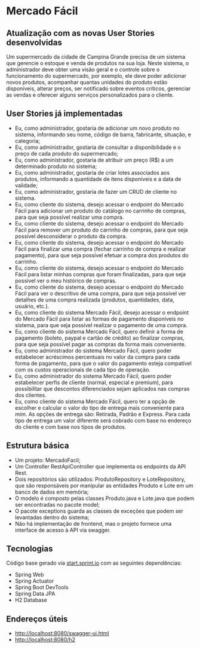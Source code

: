 # Mercado Fácil
## Atualização com as novas User Stories desenvolvidas
 
Um supermercado da cidade de Campina Grande precisa de um sistema que gerencie o estoque e venda de produtos na sua loja. Neste sistema, o administrador deve obter uma visão geral e o controle sobre o funcionamento do supermercado, por exemplo, ele deve poder adicionar novos produtos, acompanhar quantas unidades do produto estão disponíveis, alterar preços, ser notificado sobre eventos críticos, gerenciar as vendas e oferecer alguns serviços personalizados para o cliente.

## User Stories já implementadas

- Eu, como administrador, gostaria de adicionar um novo produto no sistema,
informando seu nome, código de barra, fabricante, situação, e categoria;
- Eu, como administrador, gostaria de consultar a disponibilidade e o preço de cada
produto do supermercado;
- Eu, como administrador, gostaria de atribuir um preço (R$) a um determinado
produto no sistema;
- Eu, como administrador, gostaria de criar lotes associados aos produtos,
informando a quantidade de itens disponíveis e a data de validade;
- Eu, como administrador, gostaria de fazer um CRUD de cliente no sistema.
- Eu, como cliente do sistema, desejo acessar o endpoint do Mercado Fácil para adicionar um produto do catálogo no carrinho de compras, para que seja possível realizar uma compra.
- Eu, como cliente do sistema, desejo acessar o endpoint do Mercado Fácil para remover um produto do carrinho de compras, para que seja possível desconsiderar o produto da compra.
- Eu, como cliente do sistema, desejo acessar o endpoint do Mercado Fácil para finalizar uma compra (fechar carrinho de compra e realizar pagamento), para que seja possível efetuar a compra dos produtos do carrinho.
- Eu, como cliente do sistema, desejo acessar o endpoint do Mercado Fácil para listar minhas compras que foram finalizadas, para que seja possível ver o meu histórico de compras.
- Eu, como cliente do sistema, desejo acessar o endpoint do Mercado Fácil para ver o descritivo de uma compra, para que seja possível ver detalhes de uma compra realizada (produtos, quantidades, data, usuário, etc.).
- Eu, como cliente do sistema Mercado Fácil, desejo acessar o endpoint do Mercado Fácil para listar as formas de pagamento disponíveis no sistema, para que seja possível realizar o pagamento de uma compra.
- Eu, como cliente do sistema Mercado Fácil, quero definir a forma de pagamento (boleto, paypal e cartão de crédito) ao finalizar compras, para que seja possível pagar as compras da forma mais conveniente.
- Eu, como administrador do sistema Mercado Fácil, quero poder estabelecer acréscimos percentuais no valor da compra para cada forma de pagamento, para que o valor do pagamento esteja compatível com os custos operacionais de cada tipo de operação.
- Eu, como administrador do sistema Mercado Fácil, quero poder estabelecer perfis de cliente (normal, especial e premium), para possibilitar que descontos diferenciados sejam aplicados nas compras dos clientes.
- Eu, como cliente do sistema Mercado Fácil, quero ter a opção de escolher e calcular o valor do tipo de entrega mais conveniente para mim. As opções de entrega são: Retirada, Padrão e Express. Para cada tipo de entrega um valor diferente será cobrado com base no endereço do cliente e com base nos tipos de produtos.

## Estrutura básica

- Um projeto: MercadoFacil;
- Um Controller RestApiController que implementa os endpoints da API Rest.
- Dois repositórios são utilizados: ProdutoRepository e LoteRepository, que são responsáveis por manipular as entidades Produto e Lote em um banco de dados em memória;
- O modelo é composto pelas classes Produto.java e Lote.java que podem ser
encontradas no pacote model;
- O pacote exceptions guarda as classes de exceções que podem ser levantadas
dentro do sistema;
- Não há implementação de frontend, mas o projeto fornece uma interface de acesso à API via swagger.

## Tecnologias
Código base gerado via [start.sprint.io](https://start.spring.io/#!type=maven-project&language=java&platformVersion=2.3.3.RELEASE&packaging=jar&jvmVersion=1.8&groupId=com.example&artifactId=EstoqueFacil&name=EstoqueFacil&description=Projeto%20Estoque%20Facil&packageName=com.example.EstoqueFacil&dependencies=web,actuator,devtools,data-jpa,h2) com as seguintes dependências:  

- Spring Web
- Spring Actuator
- Spring Boot DevTools
- Spring Data JPA
- H2 Database

## Endereços úteis

- [http://localhost:8080/swagger-ui.html](http://localhost:8080/swagger-ui.html)
- [http://localhost:8080/h2](http://localhost:8080/h2)


